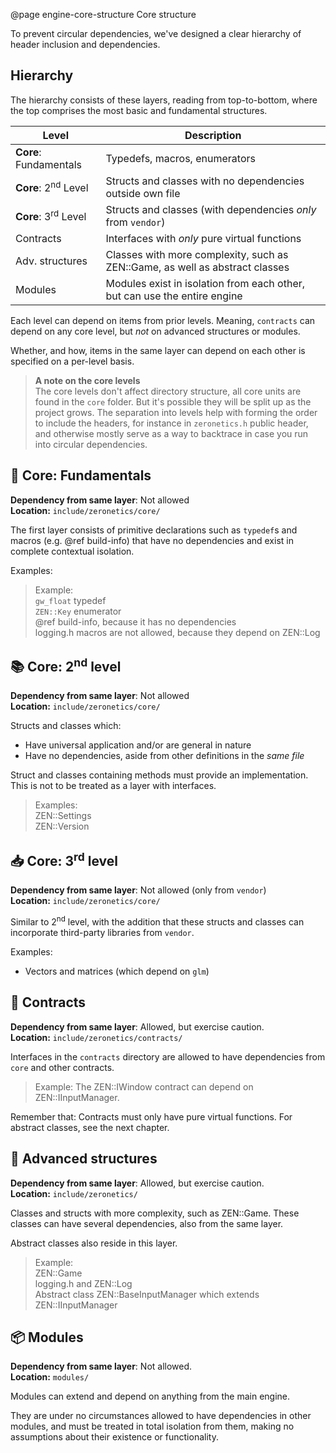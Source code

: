 @page engine-core-structure Core structure

To prevent circular dependencies, we've designed a clear hierarchy of
header inclusion and dependencies.

## Hierarchy

The hierarchy consists of these layers, reading from top-to-bottom, where
the top comprises the most basic and fundamental structures.

| Level                          | Description                                                                  |
|--------------------------------|------------------------------------------------------------------------------|
| **Core**: Fundamentals         | Typedefs, macros, enumerators                                                |
| **Core**: 2<sup>nd</sup> Level | Structs and classes with no dependencies outside own file                    |
| **Core**: 3<sup>rd</sup> Level | Structs and classes (with dependencies _only_ from ``vendor``)               |
| Contracts                      | Interfaces with _only_ pure virtual functions                                |
| Adv. structures                | Classes with more complexity, such as ZEN::Game, as well as abstract classes |
| Modules                        | Modules exist in isolation from each other, but can use the entire engine    |

Each level can depend on items from prior levels. Meaning, ``contracts``
can depend on any core level, but _not_ on advanced structures or modules.

Whether, and how, items in the same layer can depend on each other is
specified on a per-level basis.

> **A note on the core levels**  
> The core levels don't affect directory structure, all core units are
> found in the ``core`` folder. But it's possible they will be split
> up as the project grows. The separation into levels help with forming
> the order to include the headers, for instance in ``zeronetics.h``
> public header, and otherwise mostly serve as a way to backtrace
> in case you run into circular dependencies.

## 🔨 Core: Fundamentals

**Dependency from same layer**: Not allowed  
**Location:** ``include/zeronetics/core/``

The first layer consists of primitive declarations such as ``typedef``s
and macros (e.g. @ref build-info) that have no dependencies and
exist in complete contextual isolation.

Examples: 

> Example:  
> ``gw_float`` typedef  
> ``ZEN::Key`` enumerator  
> @ref build-info, because it has no dependencies  
> logging.h macros are not allowed, because they depend on ZEN::Log 

## 📚 Core: 2<sup>nd</sup> level

**Dependency from same layer**: Not allowed  
**Location:** ``include/zeronetics/core/``

Structs and classes which:

- Have universal application and/or are general in nature
- Have no dependencies, aside from other definitions in the _same file_

Struct and classes containing methods must provide an implementation.
This is not to be treated as a layer with interfaces.

> Examples:  
> ZEN::Settings  
> ZEN::Version

## 📥 Core: 3<sup>rd</sup> level

**Dependency from same layer**: Not allowed (only from ``vendor``)  
**Location:** ``include/zeronetics/core/``

Similar to 2<sup>nd</sup> level, with the addition that these
structs and classes can incorporate third-party libraries from ``vendor``.

Examples:

- Vectors and matrices (which depend on ``glm``)

## 📜 Contracts

**Dependency from same layer**: Allowed, but exercise caution.  
**Location:** ``include/zeronetics/contracts/``

Interfaces in the ``contracts`` directory are allowed to have dependencies
from ``core`` and other contracts.

> Example: The ZEN::IWindow contract can depend on ZEN::IInputManager.

Remember that: Contracts must only have pure virtual functions.
For abstract classes, see the next chapter.

## 📱 Advanced structures

**Dependency from same layer**: Allowed, but exercise caution.  
**Location:** ``include/zeronetics/``

Classes and structs with more complexity, such as ZEN::Game.
These classes can have several dependencies, also from the same layer.

Abstract classes also reside in this layer. 

> Example:  
> ZEN::Game  
> logging.h and ZEN::Log  
> Abstract class ZEN::BaseInputManager which extends ZEN::IInputManager

## 📦 Modules

**Dependency from same layer**: Not allowed.  
**Location:** ``modules/``

Modules can extend and depend on anything from the main
engine.

They are under no circumstances allowed to have dependencies
in other modules, and must be treated in total isolation from them,
making no assumptions about their existence or functionality.
